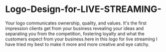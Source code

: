 # Logo-Design-for-LIVE-STREAMING-
Your logo communicates ownership, quality, and values. It's the first impression clients get from your business revealing your ideas and separating you from the competition, fostering loyalty and what the customers expect from your business.here in this logo for live streaming I have tried my best to make it more and more creative and eye catchy.
